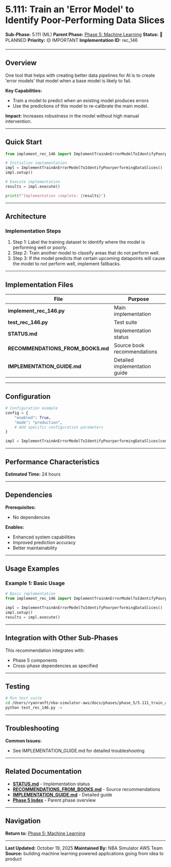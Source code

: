 # 5.111: Train an 'Error Model' to Identify Poor-Performing Data Slices

**Sub-Phase:** 5.111 (ML)
**Parent Phase:** [Phase 5: Machine Learning](../PHASE_5_INDEX.md)
**Status:** 🔵 PLANNED
**Priority:** 🟡 IMPORTANT
**Implementation ID:** rec_146

---

## Overview

One tool that helps with creating better data pipelines for AI is to create 'error models' that model when a base model is likely to fail.

**Key Capabilities:**
- Train a model to predict when an existing model produces errors
- Use the predictions of this model to re-calibrate the main model.

**Impact:**
Increases robustness in the model without high manual intervention.

---

## Quick Start

```python
from implement_rec_146 import ImplementTrainAnErrorModelToIdentifyPoorperformingDataSlices

# Initialize implementation
impl = ImplementTrainAnErrorModelToIdentifyPoorperformingDataSlices()
impl.setup()

# Execute implementation
results = impl.execute()

print(f"Implementation complete: {results}")
```

---

## Architecture

### Implementation Steps

1. Step 1: Label the training dataset to identify where the model is performing well or poorly.
2. Step 2: Train another model to classify areas that do not perform well.
3. Step 3: If the model predicts that certain upcoming datapoints will cause the model to not perform well, implement fallbacks.

---

## Implementation Files

| File | Purpose |
|------|---------|
| **implement_rec_146.py** | Main implementation |
| **test_rec_146.py** | Test suite |
| **STATUS.md** | Implementation status |
| **RECOMMENDATIONS_FROM_BOOKS.md** | Source book recommendations |
| **IMPLEMENTATION_GUIDE.md** | Detailed implementation guide |

---

## Configuration

```python
# Configuration example
config = {
    "enabled": True,
    "mode": "production",
    # Add specific configuration parameters
}

impl = ImplementTrainAnErrorModelToIdentifyPoorperformingDataSlices(config=config)
```

---

## Performance Characteristics

**Estimated Time:** 24 hours

---

## Dependencies

**Prerequisites:**
- No dependencies

**Enables:**
- Enhanced system capabilities
- Improved prediction accuracy
- Better maintainability

---

## Usage Examples

### Example 1: Basic Usage

```python
# Basic implementation
from implement_rec_146 import ImplementTrainAnErrorModelToIdentifyPoorperformingDataSlices

impl = ImplementTrainAnErrorModelToIdentifyPoorperformingDataSlices()
impl.setup()
results = impl.execute()
```

---

## Integration with Other Sub-Phases

This recommendation integrates with:
- Phase 5 components
- Cross-phase dependencies as specified

---

## Testing

```bash
# Run test suite
cd /Users/ryanranft/nba-simulator-aws/docs/phases/phase_5/5.111_train_an_error_model_to_identify_poor-performing_data_slices
python test_rec_146.py -v
```

---

## Troubleshooting

**Common Issues:**
- See IMPLEMENTATION_GUIDE.md for detailed troubleshooting

---

## Related Documentation

- **[STATUS.md](STATUS.md)** - Implementation status
- **[RECOMMENDATIONS_FROM_BOOKS.md](RECOMMENDATIONS_FROM_BOOKS.md)** - Source recommendations
- **[IMPLEMENTATION_GUIDE.md](IMPLEMENTATION_GUIDE.md)** - Detailed guide
- **[Phase 5 Index](../PHASE_5_INDEX.md)** - Parent phase overview

---

## Navigation

**Return to:** [Phase 5: Machine Learning](../PHASE_5_INDEX.md)

---

**Last Updated:** October 19, 2025
**Maintained By:** NBA Simulator AWS Team
**Source:** building machine learning powered applications going from idea to product
